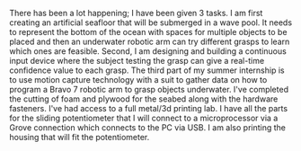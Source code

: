 There has been a lot happening; I have been given 3 tasks. I am first creating an artificial seafloor that will be submerged in a wave pool. It needs to represent the bottom of the ocean with spaces for multiple objects to be placed and then an underwater robotic arm can try different grasps to learn which ones are feasible. Second, I am designing and building a continuous input device where the subject testing the grasp can give a real-time confidence value to each grasp. The third part of my summer internship is to use motion capture technology with a suit to gather data on how to program a Bravo 7 robotic arm to grasp objects underwater. I've completed the cutting of foam and plywood for the seabed along with the hardware fasteners. I've had access to a full metal/3d printing lab. I have all the parts for the sliding potentiometer that I will connect to a microprocessor via a Grove connection which connects to the PC via USB. I am also printing the housing that will fit the potentiometer.
